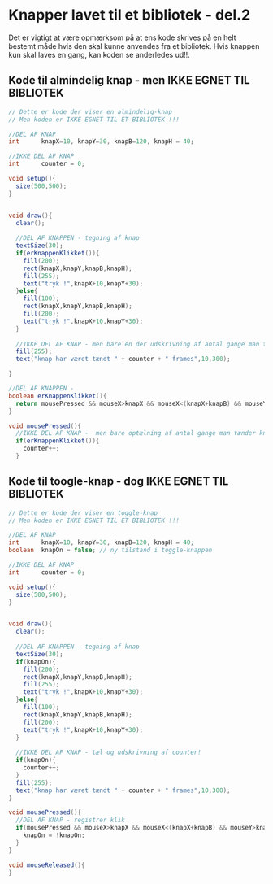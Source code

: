 # Knapper lavet til et bibliotek - del.2

Det er vigtigt at være opmærksom på at ens kode skrives på en helt bestemt måde hvis den skal kunne anvendes fra et bibliotek.
Hvis knappen kun skal laves en gang, kan koden se anderledes ud!!.

## Kode til almindelig knap - men IKKE EGNET TIL BIBLIOTEK

```java
// Dette er kode der viser en almindelig-knap
// Men koden er IKKE EGNET TIL ET BIBLIOTEK !!!

//DEL AF KNAP
int      knapX=10, knapY=30, knapB=120, knapH = 40;

//IKKE DEL AF KNAP
int      counter = 0;

void setup(){
  size(500,500);
}


void draw(){
  clear();
  
  //DEL AF KNAPPEN - tegning af knap
  textSize(30);
  if(erKnappenKlikket()){
    fill(200);
    rect(knapX,knapY,knapB,knapH);
    fill(255);
    text("tryk !",knapX+10,knapY+30);    
  }else{
    fill(100);
    rect(knapX,knapY,knapB,knapH);
    fill(200);
    text("tryk !",knapX+10,knapY+30);
  }
  
  //IKKE DEL AF KNAP - men bare en der udskrivning af antal gange man tænder knappen!
  fill(255);
  text("knap har været tændt " + counter + " frames",10,300);

}

//DEL AF KNAPPEN - 
boolean erKnappenKlikket(){
  return mousePressed && mouseX>knapX && mouseX<(knapX+knapB) && mouseY>knapY && mouseY<(knapY+knapH);
}

void mousePressed(){
  //IKKE DEL AF KNAP -  men bare optælning af antal gange man tænder knappen!  
  if(erKnappenKlikket()){
    counter++;  
  }
```

## Kode til toogle-knap - dog IKKE EGNET TIL BIBLIOTEK

```java
// Dette er kode der viser en toggle-knap
// Men koden er IKKE EGNET TIL ET BIBLIOTEK !!!

//DEL AF KNAP
int      knapX=10, knapY=30, knapB=120, knapH = 40;
boolean  knapOn = false; // ny tilstand i toggle-knappen

//IKKE DEL AF KNAP
int      counter = 0;

void setup(){
  size(500,500);
}


void draw(){
  clear();
  
  //DEL AF KNAPPEN - tegning af knap
  textSize(30);
  if(knapOn){
    fill(200);
    rect(knapX,knapY,knapB,knapH);
    fill(255);
    text("tryk !",knapX+10,knapY+30);    
  }else{
    fill(100);
    rect(knapX,knapY,knapB,knapH);
    fill(200);
    text("tryk !",knapX+10,knapY+30);
  }
  
  //IKKE DEL AF KNAP - tæl og udskrivning af counter!
  if(knapOn){
    counter++;  
  }
  fill(255);
  text("knap har været tændt " + counter + " frames",10,300);
}

void mousePressed(){
  //DEL AF KNAP - registrer klik
  if(mousePressed && mouseX>knapX && mouseX<(knapX+knapB) && mouseY>knapY && mouseY<(knapY+knapH)){
    knapOn = !knapOn;
  }  
}

void mouseReleased(){
}

```
